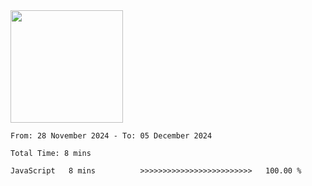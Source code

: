 <img height="180em" src="https://github-readme-stats-eight-theta.vercel.app/api?username=bkundev&show_icons=true&theme=radical&include_all_commits=true&count_private=true"/>
<!--START_SECTION:waka-->

```all_time
From: 28 November 2024 - To: 05 December 2024

Total Time: 8 mins

JavaScript   8 mins          >>>>>>>>>>>>>>>>>>>>>>>>>   100.00 %
```

<!--END_SECTION:waka-->